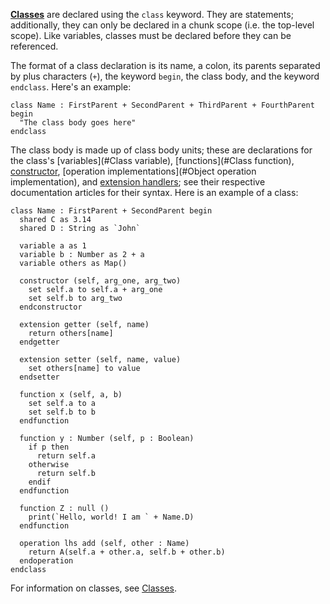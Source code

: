 [**Classes**](#Class) are declared using the `class` keyword. They are statements; additionally, they can only be declared in a chunk scope (i.e. the top-level scope). Like variables, classes must be declared before they can be referenced.

The format of a class declaration is its name, a colon, its parents separated by plus characters (`+`), the keyword `begin`, the class body, and the keyword `endclass`. Here's an example:

```nanoscript
class Name : FirstParent + SecondParent + ThirdParent + FourthParent begin
  "The class body goes here"
endclass
```

The class body is made up of class body units; these are declarations for the class's [variables](#Class variable), [functions](#Class function), [constructor](#Constructor), [operation implementations](#Object operation implementation), and [extension handlers](#Extension); see their respective documentation articles for their syntax. Here is an example of a class:

```nanoscript
class Name : FirstParent + SecondParent begin
  shared C as 3.14
  shared D : String as `John`

  variable a as 1
  variable b : Number as 2 + a
  variable others as Map()

  constructor (self, arg_one, arg_two)
    set self.a to self.a + arg_one
    set self.b to arg_two
  endconstructor

  extension getter (self, name)
    return others[name]
  endgetter

  extension setter (self, name, value)
    set others[name] to value
  endsetter

  function x (self, a, b)
    set self.a to a
    set self.b to b
  endfunction

  function y : Number (self, p : Boolean)
    if p then
      return self.a
    otherwise
      return self.b
    endif
  endfunction

  function Z : null ()
    print(`Hello, world! I am ` + Name.D)
  endfunction

  operation lhs add (self, other : Name)
    return A(self.a + other.a, self.b + other.b)
  endoperation
endclass
```

For information on classes, see [Classes](#Class).
